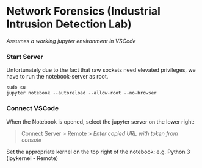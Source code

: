 # Network Forensics (Industrial Intrusion Detection Lab)
*Assumes a working jupyter environment in VSCode*

### Start Server
Unfortunately due to the fact that raw sockets need elevated privileges, we have to run the notebook-server as root.
```
sudo su
jupyter notebook --autoreload --allow-root --no-browser
```

### Connect VSCode 
When the Notebook is opened, select the jupyter server on the lower right:

> Connect Server > Remote > *Enter copied URL with token from console*

Set the appropriate kernel on the top right of the notebook: e.g. Python 3 (ipykernel - Remote)